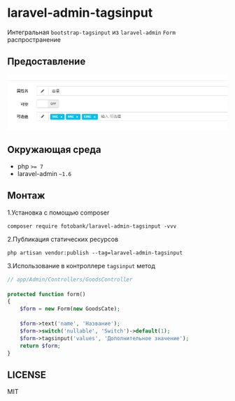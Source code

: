 laravel-admin-tagsinput
======
Интегральная `bootstrap-tagsinput` из `laravel-admin` `Form` распространение

Предоставление
-
![result.png](https://github.com/namet117/images/raw/master/laravel-admin-tags/result.png)

Окружающая среда
-
* php `>= 7`
* laravel-admin `~1.6`

Монтаж
-
1.Установка с помощью composer
```shell
composer require fotobank/laravel-admin-tagsinput -vvv
```
2.Публикация статических ресурсов
```shell
php artisan vendor:publish --tag=laravel-admin-tagsinput
```

3.Использование в контроллере `tagsinput` метод
```php
// app/Admin/Controllers/GoodsController

protected function form()
{
    $form = new Form(new GoodsCate);

    $form->text('name', 'Название');
    $form->switch('nullable', 'Switch')->default(1);
    $form->tagsinput('values', 'Дополнительное значение');
    return $form;
}
```

LICENSE
-
MIT


